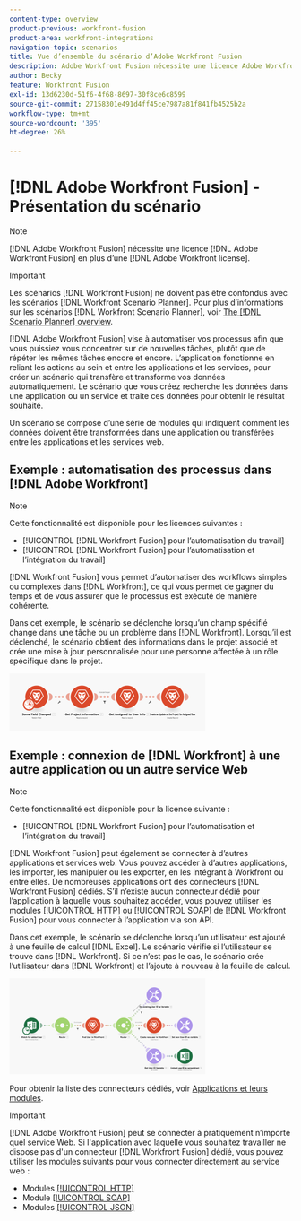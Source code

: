 ```yaml
---
content-type: overview
product-previous: workfront-fusion
product-area: workfront-integrations
navigation-topic: scenarios
title: Vue d’ensemble du scénario d’Adobe Workfront Fusion
description: Adobe Workfront Fusion nécessite une licence Adobe Workfront Fusion et une licence Adobe Workfront.
author: Becky
feature: Workfront Fusion
exl-id: 13d6230d-51f6-4f68-8697-30f8ce6c8599
source-git-commit: 27158301e491d4ff45ce7987a81f841fb4525b2a
workflow-type: tm+mt
source-wordcount: '395'
ht-degree: 26%

---
```


# [!DNL Adobe Workfront Fusion] - Présentation du scénario

>[!NOTE]
>
>[!DNL Adobe Workfront Fusion] nécessite une licence [!DNL Adobe Workfront Fusion] en plus d’une [!DNL Adobe Workfront license].

>[!IMPORTANT]
>
>Les scénarios [!DNL Workfront Fusion] ne doivent pas être confondus avec les scénarios [!DNL Workfront Scenario Planner]. Pour plus d’informations sur les scénarios [!DNL Workfront Scenario Planner], voir [The [!DNL Scenario Planner] overview](../../scenario-planner/scenario-planner-overview.md).

[!DNL Adobe Workfront Fusion] vise à automatiser vos processus afin que vous puissiez vous concentrer sur de nouvelles tâches, plutôt que de répéter les mêmes tâches encore et encore. L’application fonctionne en reliant les actions au sein et entre les applications et les services, pour créer un scénario qui transfère et transforme vos données automatiquement. Le scénario que vous créez recherche les données dans une application ou un service et traite ces données pour obtenir le résultat souhaité.

Un scénario se compose d’une série de modules qui indiquent comment les données doivent être transformées dans une application ou transférées entre les applications et les services web.

## Exemple : automatisation des processus dans [!DNL Adobe Workfront]

>[!NOTE]
>
>Cette fonctionnalité est disponible pour les licences suivantes :
>
>* [!UICONTROL [!DNL Workfront Fusion] pour l’automatisation du travail]
>* [!UICONTROL [!DNL Workfront Fusion] pour l’automatisation et l’intégration du travail]

[!DNL Workfront Fusion] vous permet d’automatiser des workflows simples ou complexes dans [!DNL Workfront], ce qui vous permet de gagner du temps et de vous assurer que le processus est exécuté de manière cohérente.

Dans cet exemple, le scénario se déclenche lorsqu’un champ spécifié change dans une tâche ou un problème dans [!DNL Workfront]. Lorsqu’il est déclenché, le scénario obtient des informations dans le projet associé et crée une mise à jour personnalisée pour une personne affectée à un rôle spécifique dans le projet.

![](assets/fusion-template-example-350x102.png)

## Exemple : connexion de [!DNL Workfront] à une autre application ou un autre service Web

>[!NOTE]
>
>Cette fonctionnalité est disponible pour la licence suivante :
>
>* [!UICONTROL [!DNL Workfront Fusion] pour l’automatisation et l’intégration du travail]
>

[!DNL Workfront Fusion] peut également se connecter à d’autres applications et services web. Vous pouvez accéder à d’autres applications, les importer, les manipuler ou les exporter, en les intégrant à Workfront ou entre elles. De nombreuses applications ont des connecteurs [!DNL Workfront Fusion] dédiés. S’il n’existe aucun connecteur dédié pour l’application à laquelle vous souhaitez accéder, vous pouvez utiliser les modules [!UICONTROL HTTP] ou [!UICONTROL SOAP] de [!DNL Workfront Fusion] pour vous connecter à l’application via son API.

Dans cet exemple, le scénario se déclenche lorsqu’un utilisateur est ajouté à une feuille de calcul [!DNL Excel]. Le scénario vérifie si l’utilisateur se trouve dans [!DNL Workfront]. Si ce n’est pas le cas, le scénario crée l’utilisateur dans [!DNL Workfront] et l’ajoute à nouveau à la feuille de calcul.

![](assets/fusion-integration-example--350x171.png)

Pour obtenir la liste des connecteurs dédiés, voir [Applications et leurs modules](../../workfront-fusion/apps-and-their-modules/apps-and-their-modules.md).

>[!IMPORTANT]
>
>[!DNL Adobe Workfront Fusion] peut se connecter à pratiquement n’importe quel service Web. Si l&#39;application avec laquelle vous souhaitez travailler ne dispose pas d&#39;un connecteur [!DNL Workfront Fusion] dédié, vous pouvez utiliser les modules suivants pour vous connecter directement au service web :
>
>* Modules [[!UICONTROL HTTP] ](../../workfront-fusion/apps-and-their-modules/http-modules/http-modules-1.md)
>* Module [[!UICONTROL SOAP] ](../../workfront-fusion/apps-and-their-modules/soap-module.md)
>* Modules [[!UICONTROL JSON] ](../../workfront-fusion/apps-and-their-modules/json-modules.md)
>
